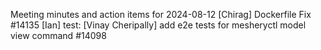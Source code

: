 Meeting minutes and action items for 2024-08-12
[Chirag]  Dockerfile Fix #14135
                    [Ian]  test: 
[Vinay Cheripally] add e2e tests for mesheryctl model view command #14098

